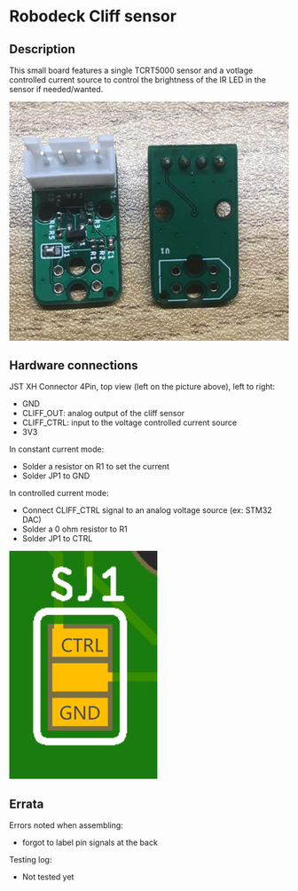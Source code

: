# Robodeck Cliff sensor 

## Description
This small board features a single TCRT5000 sensor and a votlage controlled current source to control the brightness of the IR LED in the sensor if needed/wanted. 
 
![cliff sensor](cliff_sensor.jpg)

## Hardware connections 
JST XH Connector 4Pin, top view (left on the picture above), left to right:
- GND
- CLIFF_OUT: analog output of the cliff sensor
- CLIFF_CTRL: input to the voltage controlled current source
- 3V3

In constant current mode: 
- Solder a resistor on R1 to set the current 
- Solder JP1 to GND

In controlled current mode: 
- Connect CLIFF_CTRL signal to an analog voltage source (ex: STM32 DAC)
- Solder a 0 ohm resistor to R1
- Solder JP1 to CTRL

![solder jumper](Solder_jumper.png)

## Errata
Errors noted when assembling: 
- forgot to label pin signals at the back 

Testing log:
- Not tested yet


